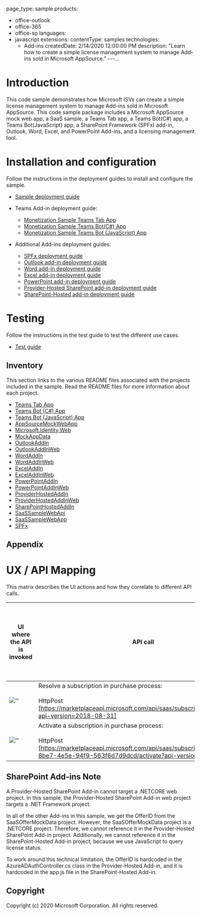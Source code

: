 page_type: sample
products:
- office-outlook
- office-365
- office-sp
languages:
- javascript
extensions:
  contentType: samples
  technologies:
  - Add-ins
  createdDate: 2/14/2020 12:00:00 PM
description: "Learn how to create a simple license management system to manage Add-ins sold in Microsoft AppSource."
---...
# Introduction

This code sample demonstrates how Microsoft ISVs can create a simple license management system to manage Add-ins sold in Microsoft AppSource. This code sample package includes a Microsoft AppSource mock web app, a SaaS sample, a Teams Tab app, a Teams Bot(C#) app, a Teams Bot(JavaScript) app, a SharePoint Framework (SPFx) add-in, Outlook, Word, Excel, and PowerPoint Add-ins, and a licensing management tool.

# Installation and configuration
Follow the instructions in the deployment guides to install and configure the sample.

- [Sample deployment guide](Deployment/DeploymentGuide.MD)
- Teams Add-in deployment guide:
  - [Monetization Sample Teams Tab App](Deployment/Teams/TeamsTabAppDeploymentGuide.md)
  - [Monetization Sample Teams Bot(C#) App](Deployment/Teams/TeamsBotCSharpDeploymentGuide.md)
  - [Monetization Sample Teams Bot (JavaScript) App](Deployment/Teams/TeamsBotJavaScriptDeploymentGuide.md)

- Additional Add-ins deployment guides:
  - [SPFx deployment guide](Deployment/SPFx/DeploymentGuide.md)
  - [Outlook add-in deployment guide](Deployment/AddIns/OutlookAddInDeploymentGuide.md)
  - [Word add-in deployment guide](Deployment/AddIns/WordAddInDeploymentGuide.md)
  - [Excel add-in deployment guide](Deployment/AddIns/ExcelAddInDeploymentGuide.md)
  - [PowerPoint add-in deployment guide](Deployment/AddIns/PowerPointAddInDeploymentGuide.md)
  - [Provider-Hosted SharePoint add-in deployment guide](Deployment/AddIns/ProviderHostedAddInDeploymentGuide.md)
  - [SharePoint-Hosted add-in deployment guide](Deployment/AddIns/SharePointHostedAddInDeploymentGuide.md)

# Testing
Follow the instructions in the test guide to test the different use cases.

- [Test guide](Test/TestGuide.md)

## Inventory

This section links to the various README files associated with the projects included in the sample.  Read the README files for more information about each project.

- [Teams Tab App](MonetizationCodeSample/TeamsTabApp/README.md)
- [Teams Bot (C#) App](MonetizationCodeSample/TeamsBotinCSharp/README.md)
- [Teams Bot (JavaScript) App](MonetizationCodeSample/TeamsBotinJavascript/README.md)
- [AppSourceMockWebApp](MonetizationCodeSample/AppSourceMockWebApp/README.MD)
- [Microsoft.Identity.Web](MonetizationCodeSample/Microsoft.Identity.Web/README.md)
- [MockAppData](MonetizationCodeSample/MockAppData/README.MD)
- [OutlookAddIn](MonetizationCodeSample/OutlookAddIn/README.MD)
- [OutlookAddInWeb](MonetizationCodeSample/OutlookAddInWeb/README.MD)
- [WordAddIn](MonetizationCodeSample/WordAddIn/README.MD)
- [WordAddInWeb](MonetizationCodeSample/WordAddinWeb/README.MD)
- [ExcelAddIn](MonetizationCodeSample/ExcelAddIn/README.MD)
- [ExcelAddInWeb](MonetizationCodeSample/ExcelAddinWeb/README.MD)
- [PowerPointAddIn](MonetizationCodeSample/PowerPointAddIn/README.MD)
- [PowerPointAddInWeb](MonetizationCodeSample/PowerPointAddinWeb/README.MD)
- [ProviderHostedAddIn](MonetizationCodeSample/ProviderHostedAddIn/README.MD)
- [ProviderHostedAddInWeb](MonetizationCodeSample/ProviderHostedAddInWeb/README.MD)
- [SharePointHostedAddIn](MonetizationCodeSample/SharePointHostedAddIn/README.MD)
- [SaaSSampleWebApi](MonetizationCodeSample/SaaSSampleWebApi/README.MD)
- [SaaSSampleWebApp](MonetizationCodeSample/SaaSSampleWebApp/README.MD)
- [SPFx](MonetizationCodeSample/SPFx/README.md)

## Appendix

# UX / API Mapping

This matrix describes the UI actions and how they correlate to different API calls.

| UI where the API is invoked  | API call                                                                                                                                                                                                                                                                                                                                                                    | Able to test the production API without the offer being published to the public? |
|------------------------------------------|-----------------------------------------------------------------------------------------------------------------------------------------------------------------------------------------------------------------------------------------------------------------------------------------------------------------------------------------------------------------------------|---------------------------------------------------------------------------------|
| ![''](images/contoso_app_purchase.png)     | Resolve a subscription in purchase process: <br/><br/>HttpPost<br/> [https://marketplaceapi.microsoft.com/api/saas/subscriptions/resolve?api-version=2018-08-31]                                                                                                                                                                                                              |No                                                                              |
| ![''](images/contoso_app_purchase.png)     | Activate a subscription in purchase process:<br/><br/>HttpPost<br/> [https://marketplaceapi.microsoft.com/api/saas/subscriptions/0aa95e32-8be7-4e5e-94f9-563f6d7d9dcd/activate?api-version=2018-08-31]                                                                                                                                                                        |No                                                                              |

## SharePoint Add-ins Note

A Provider-Hosted SharePoint Add-in cannot target a .NETCORE web project.  In this sample, the Provider-Hosted SharePoint Add-in web project targets a .NET Framework project.

In all of the other Add-ins in this sample, we get the OfferID from the SaaSOfferMockData project.  However, the SaaSOfferMockData project is a .NETCORE project. Therefore, we cannot reference it in the Provider-Hosted SharePoint Add-in project. Additionally, we cannot reference it in the SharePoint-Hosted Add-in project, because we use JavaScript to query license status.

To work around this technical limitation, the OfferID is hardcoded in the AzureADAuthController.cs class in the Provider-Hosted Add-in, and it is hardcoded in the app.js file in the SharePoint-Hosted Add-in.

## Copyright

Copyright (c) 2020 Microsoft Corporation. All rights reserved.
